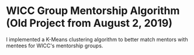 # WICC Group Mentorship Algorithm (Old Project from August 2, 2019)
I implemented a K-Means clustering algorithm to better match mentors with mentees for WICC's mentorship groups.
